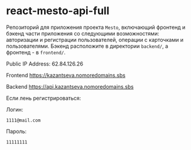 # react-mesto-api-full
Репозиторий для приложения проекта `Mesto`, включающий фронтенд и бэкенд части приложения со следующими возможностями: авторизации и регистрации пользователей, операции с карточками и пользователями. Бэкенд расположите в директории `backend/`, а фронтенд - в `frontend/`. 
  
Public IP Address: 62.84.126.26  
  
Frontend https://kazantseva.nomoredomains.sbs

Backend https://api.kazantseva.nomoredomains.sbs

Если лень регистрироваться: 

Логин: 

    1111@mail.com

Пароль:

    11111111